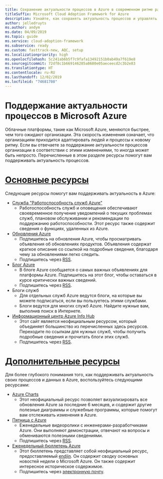 ```yaml
---
title: Сохранение актуальности процессов в Azure в современном ритме развития облака
titleSuffix: Microsoft Cloud Adoption Framework for Azure
description: Узнайте, как сохранять актуальность процессов и управлять изменениями в Azure в соответствии с современными темпами развития облака.
author: jelledruyts
ms.author: andym
ms.date: 04/09/2019
ms.topic: guide
ms.service: cloud-adoption-framework
ms.subservice: ready
ms.custom: fasttrack-new, AQC, setup
ms.localizationpriority: high
ms.openlocfilehash: 5c241ab6b5f7c9fafa13492151b0ab49a7f619e8
ms.sourcegitcommit: 72df8c1b669146285a8680e05aeceecd2c3b2e83
ms.translationtype: HT
ms.contentlocale: ru-RU
ms.lasthandoff: 12/02/2019
ms.locfileid: "74681708"
---
```

# <a name="stay-current-with-microsoft-azure"></a>Поддержание актуальности процессов в Microsoft Azure

Облачные платформы, такие как Microsoft Azure, меняются быстрее, чем того ожидают организации. Эта скорость изменения означает, что организациям приходится адаптировать людей и процессы к новому ритму. Если вы отвечаете за поддержание актуальности процессов организации в соответствии с этими изменениями, то иногда может быть непросто. Перечисленные в этом разделе ресурсы помогут вам поддерживать актуальность процессов.

<!-- markdownlint-disable MD025 -->

# <a name="top-resourcestabtopresources"></a>[Основные ресурсы](#tab/TopResources)

<!-- markdownlint-enable MD025 -->

Следующие ресурсы помогут вам поддерживать актуальность в Azure:

- [Служба "Работоспособность служб Azure"](https://docs.microsoft.com/azure/service-health/service-health-overview)
  - Работоспособность служб и оповещения обеспечивают своевременное получение уведомлений о текущих проблемах служб, плановом обслуживании и рекомендации по поддержанию работоспособности. Этот ресурс также содержит сведения о функциях, удаленных из Azure.
- [Обновления Azure](https://azure.microsoft.com/updates)
  - Подпишитесь на обновления Azure, чтобы просматривать объявления об обновлениях продуктов. Объявления содержат краткое описание со ссылкой на подробные сведения, благодаря чему за обновлениями легко следить.
  - Подпишитесь через [RSS](https://azurecomcdn.azureedge.net/updates/feed).
- [Блог Azure](https://azure.microsoft.com/blog)
  - В блоге Azure сообщается о самых важных объявлениях для платформы Azure. Подпишитесь на этот блог, чтобы оставаться в курсе критически важных сведений.
  - Подпишитесь через [RSS](https://azurecomcdn.azureedge.net/blog/feed).
- Блоги служб
  - Для отдельных служб Azure ведутся блоги, на которые вы можете подписаться, если вы пользуетесь этими службами.
  - Блоги ведутся для многих служб Azure. Найдите нужные вам, выполнив поиск в Интернете.
- [Информационный центр Azure Info Hub](https://azureinfohub.azurewebsites.net)
  - Этот сайт является неофициальным ресурсом, который объединяет большинство из перечисленных здесь ресурсов. Переходите по ссылкам для нужных служб, чтобы получить подробные сведения и прочитать блоги этих служб.
  - Подпишитесь через [RSS](https://azureinfohub.azurewebsites.net/Feed?serviceTitle=Azure).

<!-- markdownlint-disable MD025 -->

# <a name="additional-resourcestabadditionalresources"></a>[Дополнительные ресурсы](#tab/AdditionalResources)

<!-- markdownlint-enable MD025 -->

Для более глубокого понимания того, как поддерживать актуальность своих процессов и данных в Azure, воспользуйтесь следующими ресурсами:

- [Azure Charts](https://azurecharts.com/)
  - Этот неофициальный ресурс позволяет визуализировать все обновления Azure за последние 6 месяцев, и содержит другие полезные диаграммы и служебные программы, которые помогут вам отслеживать изменения в Azure.
- [Пятница с Azure](https://channel9.msdn.com/Shows/Azure-Friday)
  - Еженедельные видеоролики с инженерами-разработчиками Azure. Они выполняют демонстрации, отвечают на вопросы и обмениваются полезными сведениями.
  - Подпишитесь через [RSS](https://channel9.msdn.com/Shows/Azure-Friday/feed).
- [Еженедельный бюллетень Azure](https://azureweekly.info)
  - Этот бюллетень представляет собой неофициальный ресурс, предоставляемый [endjin](https://endjin.com). Он содержит сводку основных новостей недели о Microsoft Azure. Он также содержит интересное историческое содержимое.
  - Подпишитесь через [электронную почту](https://azureweekly.info).
